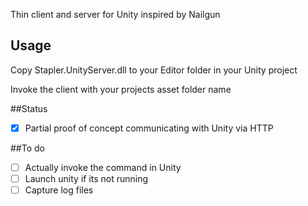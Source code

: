 Thin client and server for Unity inspired by Nailgun

## Usage

Copy Stapler.UnityServer.dll to your Editor folder in your Unity project

Invoke the client with your projects asset folder name

##Status

- [x] Partial proof of concept communicating with Unity via HTTP

##To do

- [ ] Actually invoke the command in Unity
- [ ] Launch unity if its not running
- [ ] Capture log files

